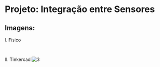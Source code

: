 # Projeto: Integração entre Sensores

## Imagens:
I. Físico

&nbsp;

II. Tinkercad
![3](https://user-images.githubusercontent.com/54013675/217404825-525c4f75-c591-4a82-801f-27dc1187d3ac.png)
